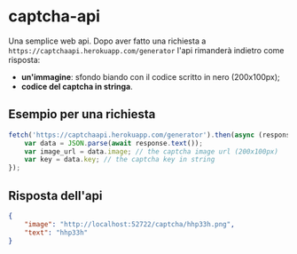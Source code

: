 # captcha-api

Una semplice web api.
Dopo aver fatto una richiesta a `https://captchaapi.herokuapp.com/generator` l'api rimanderà indietro come risposta:
* **un'immagine**: sfondo biando con il codice scritto in nero (200x100px);
* **codice del captcha in stringa**.

## Esempio per una richiesta
```js
fetch('https://captchaapi.herokuapp.com/generator').then(async (response) => {
	var data = JSON.parse(await response.text());
	var image_url = data.image; // the captcha image url (200x100px)
	var key = data.key; // the captcha key in string
});
```
## Risposta dell'api
```json
{
	"image": "http://localhost:52722/captcha/hhp33h.png",
	"text": "hhp33h"
}
```
